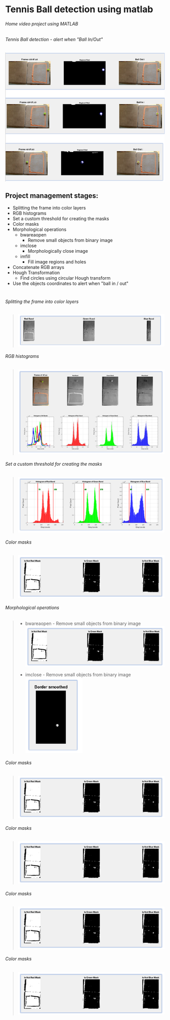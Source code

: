 # Tennis Ball detection using matlab

###### _Home video project using MATLAB_
###### _Tennis Ball detection - alert when "Ball In/Out"_

![title](/Images/Final_result.PNG)


## Project management stages:
   * Splitting the frame into color layers
   * RGB histograms
   * Set a custom threshold for creating the masks
   * Color masks
   * Morphological operations
     - bwareaopen
       - Remove small objects from binary image
     - imclose
       - Morphologically close image
     - imfill
       - Fill image regions and holes
   * Concatenate RGB arrays
   * Hough Transformation
     - Find circles using circular Hough transform
   * Use the objects coordinates to alert when "ball in / out"
   
   
   
   
# 
###### Splitting the frame into color layers
>  ![title](/Images/RGB_layers.PNG)
>

###### RGB histograms
> ![title](/Images/hist.PNG)
>

###### Set a custom threshold for creating the masks
> ![title](/Images/threshold_for_masks.PNG)
>
 
###### Color masks
> ![title](/Images/RGB_Masks.PNG)
>

###### Morphological operations
> * bwareaopen - Remove small objects from binary image
>     ![title](/Images/RGB_Masks.PNG)
>
> * imclose - Remove small objects from binary image
>     ![title](/Images/imclose.PNG)
>
>
>
>
>
>
>
>
>


###### Color masks
> ![title](/Images/RGB_Masks.PNG)
>

###### Color masks
> ![title](/Images/RGB_Masks.PNG)
>

###### Color masks
> ![title](/Images/RGB_Masks.PNG)
>

###### Color masks
> ![title](/Images/RGB_Masks.PNG)
>
   
   
   
     
     

